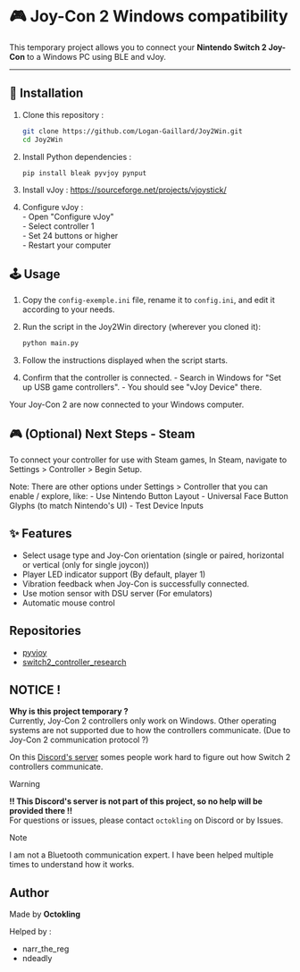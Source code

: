 # 🎮 Joy-Con 2 Windows compatibility

This temporary project allows you to connect your **Nintendo Switch 2 Joy-Con** to a Windows PC using BLE and vJoy.

---

## 🚀 Installation

1. Clone this repository :
   ```bash
   git clone https://github.com/Logan-Gaillard/Joy2Win.git
   cd Joy2Win
   ```

2. Install Python dependencies :
    ```
    pip install bleak pyvjoy pynput
    ```

4.  Install vJoy :
    https://sourceforge.net/projects/vjoystick/

5. Configure vJoy :  
        - Open "Configure vJoy"  
        - Select controller 1  
        - Set 24 buttons or higher  
        - Restart your computer  

## 🕹️ Usage

1. Copy the `config-exemple.ini` file, rename it to `config.ini`, and edit it according to your needs.

2. Run the script in the Joy2Win directory (wherever you cloned it):
    ```bash
    python main.py
    ```

3. Follow the instructions displayed when the script starts.

4. Confirm that the controller is connected.
        - Search in Windows for "Set up USB game controllers".
        - You should see "vJoy Device" there.

Your Joy-Con 2 are now connected to your Windows computer.

## 🎮 (Optional) Next Steps - Steam

To connect your controller for use with Steam games, In Steam, navigate to Settings > Controller > Begin Setup.

Note: There are other options under Settings > Controller that you can enable / explore, like:
        - Use Nintendo Button Layout
        - Universal Face Button Glyphs (to match Nintendo's UI)
        - Test Device Inputs

## ✨ Features

- Select usage type and Joy-Con orientation (single or paired, horizontal or vertical (only for single joycon))
- Player LED indicator support (By default, player 1)
- Vibration feedback when Joy-Con is successfully connected.
- Use motion sensor with DSU server (For emulators)
- Automatic mouse control

## Repositories
- [pyvjoy](https://github.com/tidzo/pyvjoy)
- [switch2_controller_research](https://github.com/ndeadly/switch2_controller_research)

## **NOTICE !**
**Why is this project temporary ?**  
Currently, Joy-Con 2 controllers only work on Windows. Other operating systems are not supported due to how the controllers communicate. (Due to Joy-Con 2 communication protocol ?)  
  
On this [Discord's server](https://discord.gg/gegfNZ5Ucz) somes people work hard to figure out how Switch 2 controllers communicate.  

> [!WARNING]
> **!! This Discord's server is not part of this project, so no help will be provided there !!**  
> For questions or issues, please contact ``octokling`` on Discord or by Issues.

> [!NOTE]  
> I am not a Bluetooth communication expert. I have been helped multiple times to understand how it works. 


## Author
Made by **Octokling**

Helped by :  
- narr_the_reg
- ndeadly
